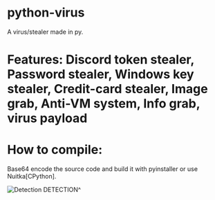 # python-virus
A virus/stealer made in py.

# **Features:** Discord token stealer, Password stealer, Windows key stealer, Credit-card stealer, Image grab, Anti-VM system, Info grab, virus payload

# **How to compile:**
Base64 encode the source code and build it with pyinstaller or use Nuitka[CPython].


![Detection](https://user-images.githubusercontent.com/74118308/140662357-cdd7b50a-dde9-45a1-bb6b-c4526c0fa5e4.png)
DETECTION^
